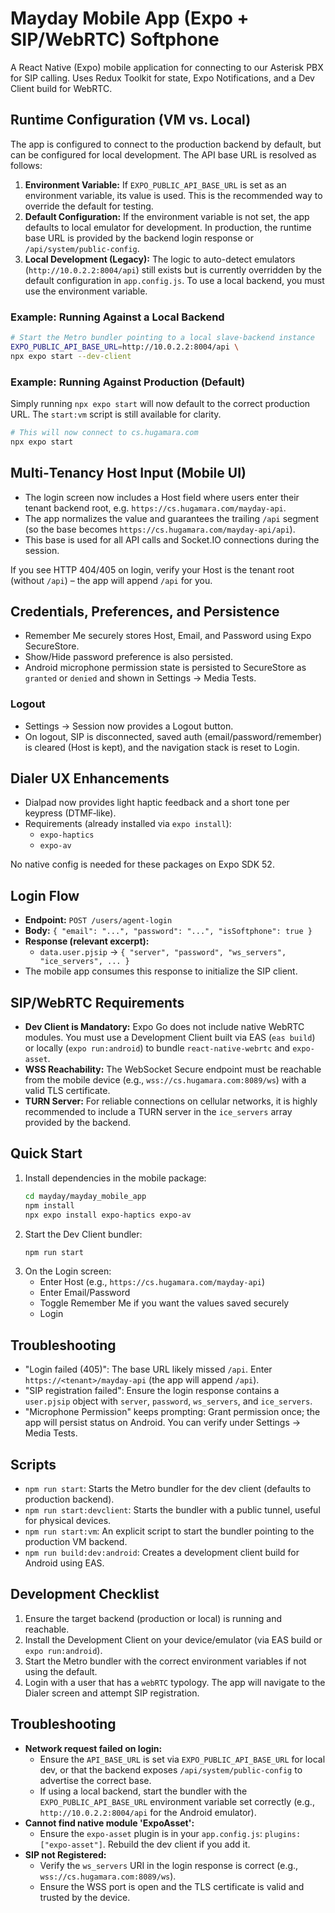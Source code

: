 # Mayday Mobile App (Expo + SIP/WebRTC) Softphone

A React Native (Expo) mobile application for connecting to our Asterisk PBX for SIP calling. Uses Redux Toolkit for state, Expo Notifications, and a Dev Client build for WebRTC.

## Runtime Configuration (VM vs. Local)

The app is configured to connect to the production backend by default, but can be configured for local development. The API base URL is resolved as follows:

1.  **Environment Variable:** If `EXPO_PUBLIC_API_BASE_URL` is set as an environment variable, its value is used. This is the recommended way to override the default for testing.
2.  **Default Configuration:** If the environment variable is not set, the app defaults to local emulator for development. In production, the runtime base URL is provided by the backend login response or `/api/system/public-config`.
3.  **Local Development (Legacy):** The logic to auto-detect emulators (`http://10.0.2.2:8004/api`) still exists but is currently overridden by the default configuration in `app.config.js`. To use a local backend, you must use the environment variable.

### Example: Running Against a Local Backend

```bash
# Start the Metro bundler pointing to a local slave-backend instance
EXPO_PUBLIC_API_BASE_URL=http://10.0.2.2:8004/api \
npx expo start --dev-client
```

### Example: Running Against Production (Default)

Simply running `npx expo start` will now default to the correct production URL. The `start:vm` script is still available for clarity.

```bash
# This will now connect to cs.hugamara.com
npx expo start
```

## Multi‑Tenancy Host Input (Mobile UI)

- The login screen now includes a Host field where users enter their tenant backend root, e.g. `https://cs.hugamara.com/mayday-api`.
- The app normalizes the value and guarantees the trailing `/api` segment (so the base becomes `https://cs.hugamara.com/mayday-api/api`).
- This base is used for all API calls and Socket.IO connections during the session.

If you see HTTP 404/405 on login, verify your Host is the tenant root (without `/api`) – the app will append `/api` for you.

## Credentials, Preferences, and Persistence

- Remember Me securely stores Host, Email, and Password using Expo SecureStore.
- Show/Hide password preference is also persisted.
- Android microphone permission state is persisted to SecureStore as `granted` or `denied` and shown in Settings → Media Tests.

### Logout

- Settings → Session now provides a Logout button.
- On logout, SIP is disconnected, saved auth (email/password/remember) is cleared (Host is kept), and the navigation stack is reset to Login.

## Dialer UX Enhancements

- Dialpad now provides light haptic feedback and a short tone per keypress (DTMF‑like).
- Requirements (already installed via `expo install`):
  - `expo-haptics`
  - `expo-av`

No native config is needed for these packages on Expo SDK 52.

## Login Flow

- **Endpoint:** `POST /users/agent-login`
- **Body:** `{ "email": "...", "password": "...", "isSoftphone": true }`
- **Response (relevant excerpt):**
  - `data.user.pjsip` → `{ "server", "password", "ws_servers", "ice_servers", ... }`
- The mobile app consumes this response to initialize the SIP client.

## SIP/WebRTC Requirements

- **Dev Client is Mandatory:** Expo Go does not include native WebRTC modules. You must use a Development Client built via EAS (`eas build`) or locally (`expo run:android`) to bundle `react-native-webrtc` and `expo-asset`.
- **WSS Reachability:** The WebSocket Secure endpoint must be reachable from the mobile device (e.g., `wss://cs.hugamara.com:8089/ws`) with a valid TLS certificate.
- **TURN Server:** For reliable connections on cellular networks, it is highly recommended to include a TURN server in the `ice_servers` array provided by the backend.

## Quick Start

1. Install dependencies in the mobile package:
   ```bash
   cd mayday/mayday_mobile_app
   npm install
   npx expo install expo-haptics expo-av
   ```
2. Start the Dev Client bundler:
   ```bash
   npm run start
   ```
3. On the Login screen:
   - Enter Host (e.g., `https://cs.hugamara.com/mayday-api`)
   - Enter Email/Password
   - Toggle Remember Me if you want the values saved securely
   - Login

## Troubleshooting

- "Login failed (405)": The base URL likely missed `/api`. Enter `https://<tenant>/mayday-api` (the app will append `/api`).
- "SIP registration failed": Ensure the login response contains a `user.pjsip` object with `server`, `password`, `ws_servers`, and `ice_servers`.
- "Microphone Permission" keeps prompting: Grant permission once; the app will persist status on Android. You can verify under Settings → Media Tests.

## Scripts

- `npm run start`: Starts the Metro bundler for the dev client (defaults to production backend).
- `npm run start:devclient`: Starts the bundler with a public tunnel, useful for physical devices.
- `npm run start:vm`: An explicit script to start the bundler pointing to the production VM backend.
- `npm run build:dev:android`: Creates a development client build for Android using EAS.

## Development Checklist

1.  Ensure the target backend (production or local) is running and reachable.
2.  Install the Development Client on your device/emulator (via EAS build or `expo run:android`).
3.  Start the Metro bundler with the correct environment variables if not using the default.
4.  Login with a user that has a `webRTC` typology. The app will navigate to the Dialer screen and attempt SIP registration.

## Troubleshooting

- **Network request failed on login:**
  - Ensure the `API_BASE_URL` is set via `EXPO_PUBLIC_API_BASE_URL` for local dev, or that the backend exposes `/api/system/public-config` to advertise the correct base.
  - If using a local backend, start the bundler with the `EXPO_PUBLIC_API_BASE_URL` environment variable set correctly (e.g., `http://10.0.2.2:8004/api` for the Android emulator).
- **Cannot find native module 'ExpoAsset':**
  - Ensure the `expo-asset` plugin is in your `app.config.js`: `plugins: ["expo-asset"]`. Rebuild the dev client if you add it.
- **SIP not Registered:**
  - Verify the `ws_servers` URI in the login response is correct (e.g., `wss://cs.hugamara.com:8089/ws`).
  - Ensure the WSS port is open and the TLS certificate is valid and trusted by the device.
